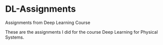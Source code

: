 # DL-Assignments
Assignments from Deep Learning Course

These are the assignments I did for the course Deep Learning for Physical Systems.
